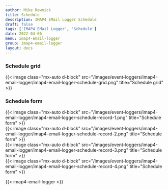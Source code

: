 ```yaml
---
author: Mike Rewnick
title: Schedule
description: IMAP4 EMail Logger Schedule
draft: false
tags: ['IMAP4 EMail Logger', 'Schedule']
date: 2022-04-06
menu: imap4-email-logger
group: imap4-email-logger
layout: docs
---
```


### Schedule grid

{{< image class="mx-auto d-block"  src="/images/event-loggers/imap4-email-logger/imap4-email-logger-schedule-grid.png" title="Schedule grid" >}}

### Schedule form

{{< image class="mx-auto d-block"  src="/images/event-loggers/imap4-email-logger/imap4-email-logger-schedule-record-1.png" title="Schedule form" >}}
\
{{< image class="mx-auto d-block"  src="/images/event-loggers/imap4-email-logger/imap4-email-logger-schedule-record-2.png" title="Schedule form" >}}
\
{{< image class="mx-auto d-block"  src="/images/event-loggers/imap4-email-logger/imap4-email-logger-schedule-record-3.png" title="Schedule form" >}}
\
{{< image class="mx-auto d-block"  src="/images/event-loggers/imap4-email-logger/imap4-email-logger-schedule-record-4.png" title="Schedule form" >}}

{{< imap4-email-logger >}}
